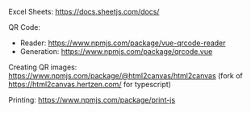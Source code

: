 Excel Sheets: https://docs.sheetjs.com/docs/

QR Code:
- Reader: https://www.npmjs.com/package/vue-qrcode-reader
- Generation: https://www.npmjs.com/package/qrcode.vue

Creating QR images: https://www.npmjs.com/package/@html2canvas/html2canvas (fork of https://html2canvas.hertzen.com/ for typescript)

Printing: https://www.npmjs.com/package/print-js
